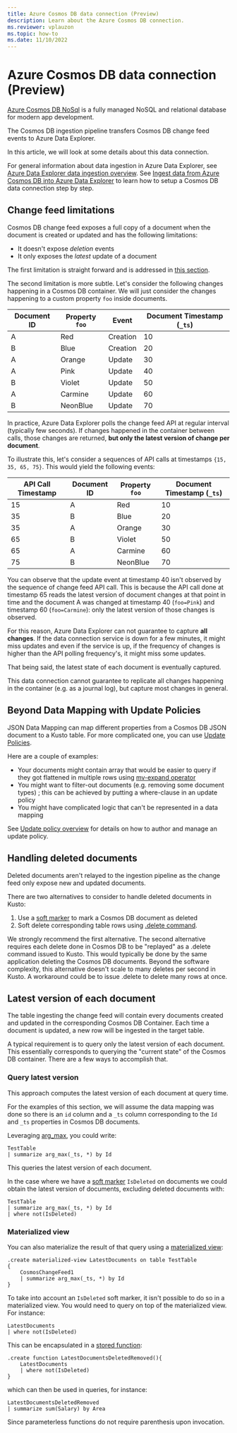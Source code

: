```yaml
---
title: Azure Cosmos DB data connection (Preview)
description: Learn about the Azure Cosmos DB connection.
ms.reviewer: vplauzon
ms.topic: how-to
ms.date: 11/10/2022
---
```


# Azure Cosmos DB data connection (Preview)

[Azure Cosmos DB NoSql](/azure/cosmos-db/nosql/) is a fully managed NoSQL and relational database for modern app development.

The Cosmos DB ingestion pipeline transfers Cosmos DB change feed events to Azure Data Explorer.

In this article, we will look at some details about this data connection.

For general information about data ingestion in Azure Data Explorer, see [Azure Data Explorer data ingestion overview](ingest-data-overview.md).  See [Ingest data from Azure Cosmos DB into Azure Data Explorer](ingest-data-cosmos-db.md) to learn how to setup a Cosmos DB data connection step by step.

## Change feed limitations

Cosmos DB change feed exposes a full copy of a document when the document is created or updated and has the following limitations:

*   It doesn't expose *deletion* events
*   It only exposes the *latest* update of a document

The first limitation is straight forward and is addressed in [this section](#handling-deleted-documents).

The second limitation is more subtle.  Let's consider the following changes happening in a Cosmos DB container.  We will just consider the changes happening to a custom property `foo` inside documents.

Document ID|Property `foo`|Event|Document Timestamp (`_ts`)
-|-|-|-
A|Red|Creation|10
B|Blue|Creation|20
A|Orange|Update|30
A|Pink|Update|40
B|Violet|Update|50
A|Carmine|Update|60
B|NeonBlue|Update|70

In practice, Azure Data Explorer polls the change feed API at regular interval (typically few seconds).  If changes happened in the container between calls, those changes are returned, **but only the latest version of change per document**.

To illustrate this, let's consider a sequences of API calls at timestamps `{15, 35, 65, 75}`.  This would yield the following events:

API Call Timestamp|Document ID|Property `foo`|Document Timestamp (`_ts`)
-|-|-|-
15|A|Red|10
35|B|Blue|20
35|A|Orange|30
65|B|Violet|50
65|A|Carmine|60
75|B|NeonBlue|70

You can observe that the update event at timestamp 40 isn't observed by the sequence of change feed API call.  This is because the API call done at timestamp 65 reads the latest version of document changes at that point in time and the document A was changed at timestamp 40 (`foo=Pink`) and timestamp 60 (`foo=Carmine`):  only the latest version of those changes is observed.

For this reason, Azure Data Explorer can not guarantee to capture **all changes**.  If the data connection service is down for a few minutes, it might miss updates and even if the service is up, if the frequency of changes is higher than the API polling frequency's, it might miss some updates.

That being said, the latest state of each document is eventually captured.

This data connection cannot guarantee to replicate all changes happening in the container (e.g. as a journal log), but capture most changes in general.

## Beyond Data Mapping with Update Policies

JSON Data Mapping can map different properties from a Cosmos DB JSON document to a Kusto table.  For more complicated one, you can use [Update Policies](kusto/management/updatepolicy.md).

Here are a couple of examples:

* Your documents might contain array that would be easier to query if they got flattened in multiple rows using [mv-expand operator](kusto/management/alter-table-update-policy-command.md)
* You might want to filter-out documents (e.g. removing some document types) ; this can be achieved by putting a where-clause in an update policy
* You might have complicated logic that can't be represented in a data mapping

See [Update policy overview](kusto/management/alter-table-update-policy-command.md) for details on how to author and manage an update policy.

## Handling deleted documents

Deleted documents aren't relayed to the ingestion pipeline as the change feed only expose new and updated documents.

There are two alternatives to consider to handle deleted documents in Kusto:

1. Use a [soft marker](/azure/cosmos-db/change-feed#change-feed-and-different-operations) to mark a Cosmos DB document as deleted
1. Soft delete corresponding table rows using [.delete command](kusto/concepts/data-soft-delete.md).

We strongly recommend the first alternative.  The second alternative requires each delete done in Cosmos DB to be "replayed" as a .delete command issued to Kusto.  This would typically be done by the same application deleting the Cosmos DB documents.  Beyond the software complexity, this alternative doesn't scale to many deletes per second in Kusto.  A workaround could be to issue .delete to delete many rows at once.

## Latest version of each document

The table ingesting the change feed will contain every documents created and updated in the corresponding Cosmos DB Container.  Each time a document is updated, a new row will be ingested in the target table.

A typical requirement is to query only the latest version of each document.  This essentially corresponds to querying the "current state" of the Cosmos DB container.  There are a few ways to accomplish that.

### Query latest version

This approach computes the latest version of each document at query time.

For the examples of this section, we will assume the data mapping was done so there is an `id` column and a `_ts` column corresponding to the `Id` and `_ts` properties in Cosmos DB documents.

Leveraging [arg_max](kusto/query/arg-max-aggfunction.md), you could write:

```kusto
TestTable
| summarize arg_max(_ts, *) by Id
```

This queries the latest version of each document.

In the case where we have a [soft marker](/azure/cosmos-db/change-feed#change-feed-and-different-operations) `IsDeleted` on documents we could obtain the latest version of documents, excluding deleted documents with:

```kusto
TestTable
| summarize arg_max(_ts, *) by Id
| where not(IsDeleted)
```

### Materialized view

You can also materialize the result of that query using a [materialized view](kusto/management/materialized-views/materialized-view-overview.md):

```kusto
.create materialized-view LatestDocuments on table TestTable
{
    CosmosChangeFeed1
    | summarize arg_max(_ts, *) by Id
}
```

To take into account an `IsDeleted` soft marker, it isn't possible to do so in a materialized view.  You would need to query on top of the materialized view.  For instance:

```kusto
LatestDocuments
| where not(IsDeleted)
```

This can be encapsulated in a [stored function](kusto/query/schema-entities/stored-functions.md):

```kusto
.create function LatestDocumentsDeletedRemoved(){
    LatestDocuments
    | where not(IsDeleted)
}
```

which can then be used in queries, for instance:

```kusto
LatestDocumentsDeletedRemoved
| summarize sum(Salary) by Area
```

Since parameterless functions do not require parenthesis upon invocation.
